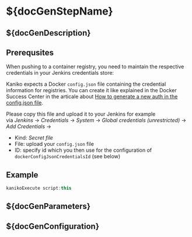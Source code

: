 # ${docGenStepName}

## ${docGenDescription}

## Prerequsites

When pushing to a container registry, you need to maintain the respective credentials in your Jenkins credentials store:

Kaniko expects a Docker `config.json` file containing the credential information for registries.
You can create it like explained in the Docker Success Center in the articale about [How to generate a new auth in the config.json file](https://success.docker.com/article/generate-new-auth-in-config-json-file).

Please copy this file and upload it to your Jenkins for example<br />
via _Jenkins_ -> _Credentials_ -> _System_ -> _Global credentials (unrestricted)_ -> _Add Credentials_ ->

* Kind: _Secret file_
* File: upload your `config.json` file
* ID: specify id which you then use for the configuration of `dockerConfigJsonCredentialsId` (see below)

## Example

```groovy
kanikoExecute script:this
```

## ${docGenParameters}

## ${docGenConfiguration}
